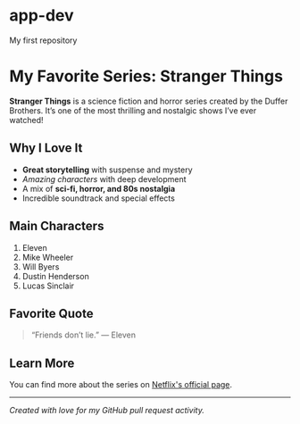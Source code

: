 # app-dev
My first repository 
# My Favorite Series: **Stranger Things**

**Stranger Things** is a science fiction and horror series created by the Duffer Brothers. It’s one of the most thrilling and nostalgic shows I’ve ever watched!

## Why I Love It

- **Great storytelling** with suspense and mystery  
- *Amazing characters* with deep development  
- A mix of **sci-fi, horror, and 80s nostalgia**  
- Incredible soundtrack and special effects  

## Main Characters

1. Eleven  
2. Mike Wheeler  
3. Will Byers  
4. Dustin Henderson  
5. Lucas Sinclair  

## Favorite Quote

> “Friends don’t lie.” — Eleven

## Learn More

You can find more about the series on [Netflix's official page](https://www.netflix.com/title/80057281).

---

*Created with love for my GitHub pull request activity.*
